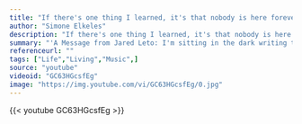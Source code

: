 ```yaml
---
title: "If there's one thing I learned, it's that nobody is here forever. You have to live for the moment, each and every day . . . the here, the now."
author: "Simone Elkeles"
description: "If there's one thing I learned, it's that nobody is here forever. You have to live for the moment, each and every day . . . the here, the now. - Simone Elkeles quotes from GetInspired365.com"
summary: "'A Message from Jared Leto: I'm sitting in the dark writing this having just finished this little film and although I don't feel quite done yet it's time to let it go. This is a story about an incredible adventure that we all shared together this summer. A summer that we will never forget. It's also a reminder (for myself as well) to LIVE LIFE NO MATTER WHAT. But ultimately it's a love letter to you all. The believers.'"
referenceurl: ""
tags: ["Life","Living","Music",]
source: "youtube"
videoid: "GC63HGcsfEg"
image: "https://img.youtube.com/vi/GC63HGcsfEg/0.jpg"
---
```


{{< youtube GC63HGcsfEg >}}

